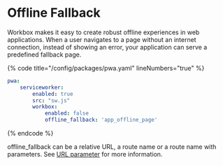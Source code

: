 # Offline Fallback

Workbox makes it easy to create robust offline experiences in web applications. When a user navigates to a page without an internet connection, instead of showing an error, your application can serve a predefined fallback page.

{% code title="/config/packages/pwa.yaml" lineNumbers="true" %}
```yaml
pwa:
    serviceworker:
        enabled: true
        src: "sw.js"
        workbox:
            enabled: false
            offline_fallback: 'app_offline_page'
```
{% endcode %}

offline\_fallback can be a relative URL, a route name or a route name with parameters. See [URL parameter](../../the-manifest/shortcuts.md#url-parameter) for more information.
